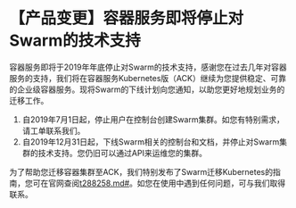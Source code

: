 # 【产品变更】容器服务即将停止对Swarm的技术支持

容器服务即将于2019年年底停止对Swarm的技术支持，感谢您在过去几年对容器服务的支持，我们将在容器服务Kubernetes版（ACK）继续为您提供稳定、可靠的企业级容器服务。现将Swarm的下线计划向您通知，以助您更好地规划业务的迁移工作。

1.  自2019年7月1日起，停止用户在控制台创建Swarm集群。如您有特别需求，请工单联系我们。
2.  自2019年12月31日起，下线Swarm相关的控制台和文档，并停止对Swarm集群的技术支持。您仍旧可以通过API来运维您的集群。

为了帮助您迁移容器集群至ACK，我们特别发布了Swarm迁移Kubernetes的指南，您可在官网查阅[t288258.md\#](/cn.zh-CN/最佳实践/Swarm迁移Kubernetes/迁移方案概述.md)。如您在使用中遇到任何问题，可与我们取得联系。

